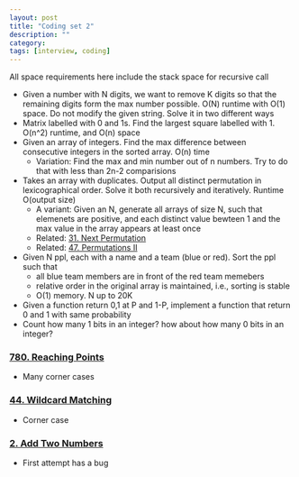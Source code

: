 ```yaml
---
layout: post
title: "Coding set 2" 
description: ""
category: 
tags: [interview, coding]
---
```


All space requirements here include the stack space for recursive call

* Given a number with N digits, we want to remove K digits so that the remaining digits form the max number possible.  O(N) runtime with O(1) space. Do not modify the given string. Solve it in two different ways
* Matrix labelled with 0 and 1s. Find the largest square labelled with 1. O(n^2) runtime, and O(n) space
* Given an array of integers. Find the max difference between consecutive integers in the sorted array. O(n) time
  * Variation: Find the max and min number out of n numbers. Try to do that with less than 2n-2 comparisions
* Takes an array with duplicates. Output all distinct permutation in lexicographical order. Solve it both recursively and iteratively. Runtime O(output size)
  * A variant: Given an N, generate all arrays of size N, such that elemenets are positive, and each distinct value bewteen 1 and the max value in the array appears at least once
  * Related: [31. Next Permutation](https://leetcode.com/submissions/detail/361819053/)
  * Related: [47. Permutations II](https://leetcode.com/submissions/detail/363100192/)
* Given N ppl, each with a name and a team (blue or red). Sort the ppl such that
  * all blue team members are in front of the red team memebers
  * relative order in the original array is maintained, i.e., sorting is stable
  * O(1) memory. N up to 20K
* Given a function return 0,1 at P and 1-P, implement a function that return 0 and 1 with same probability
* Count how many 1 bits in an integer? how about how many 0 bits in an integer?

### [780. Reaching Points](https://leetcode.com/submissions/detail/341192878/)
* Many corner cases

### [44. Wildcard Matching](https://leetcode.com/submissions/detail/361714655/)
* Corner case

### [2. Add Two Numbers](https://leetcode.com/submissions/detail/362865465/)
* First attempt has a bug
